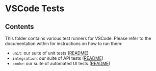# VSCode Tests

## Contents

This folder contains various test runners for VSCode. Please refer to the documentation within for instructions on how to run them:

* `unit`: our suite of unit tests ([README](unit/README.md))
* `integration`: our suite of API tests ([README](integration/browser/README.md))
* `smoke`: our suite of automated UI tests ([README](smoke/README.md))
